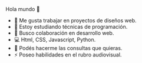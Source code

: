 Hola mundo 👋



- 🔭 Me gusta trabajar en proyectos de diseños web.
- 🌱 Estoy estudiando técnicas de programación.
- 👯 Busco colaboración en desarrollo web.
- 💻​ Html, CSS, Javascript, Python.
- 💬 Podés hacerme las consultas que quieras.
- ⚡ Poseo habilidades en el rubro audiovisual.

